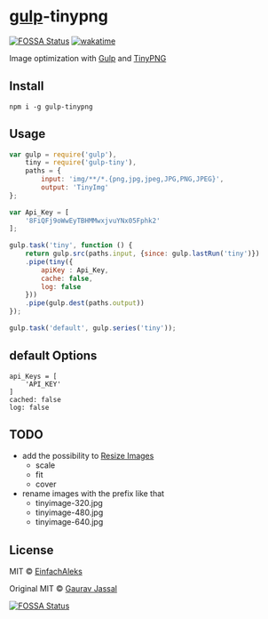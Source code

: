 # [gulp](https://github.com/creative/gulp-tinypng)-tinypng
[![FOSSA Status](https://app.fossa.io/api/projects/git%2Bgithub.com%2FEinfachAleks%2Fgulp-tiny.svg?type=shield)](https://app.fossa.io/projects/git%2Bgithub.com%2FEinfachAleks%2Fgulp-tiny?ref=badge_shield) [![wakatime](https://wakatime.com/badge/github/EinfachAleks/gulp-tiny.svg)](https://wakatime.com/badge/github/EinfachAleks/gulp-tiny)

Image optimization with [Gulp](https://github.com/gulpjs/gulp) and [TinyPNG](https://tinypng.com/)

## Install
```
npm i -g gulp-tinypng
```

## Usage
```js
var gulp = require('gulp'),
    tiny = require('gulp-tiny'),
    paths = {
		input: 'img/**/*.{png,jpg,jpeg,JPG,PNG,JPEG}',
		output: 'TinyImg'
};
 
var Api_Key = [
    '8FiQFj9oWwEyTBHMMwxjvuYNx05Fphk2'
];
 
gulp.task('tiny', function () {
    return gulp.src(paths.input, {since: gulp.lastRun('tiny')})
    .pipe(tiny({
        apiKey : Api_Key,
        cache: false,
        log: false
    }))
    .pipe(gulp.dest(paths.output))
});
 
gulp.task('default', gulp.series('tiny'));
```


## default Options
```
api_Keys = [
    'API_KEY'
]
cached: false
log: false	
```


## TODO
- add the possibility to [Resize Images](https://tinypng.com/developers/reference#request-options)
  - scale
  - fit
  - cover
- rename images with the prefix like that
  - tinyimage-320.jpg
  - tinyimage-480.jpg
  - tinyimage-640.jpg


## License
MIT © [EinfachAleks](https://einfach-aleks.com)

Original MIT © [Gaurav Jassal](http://gaurav.jassal.me)

[![FOSSA Status](https://app.fossa.io/api/projects/git%2Bgithub.com%2FEinfachAleks%2Fgulp-tiny.svg?type=large)](https://app.fossa.io/projects/git%2Bgithub.com%2FEinfachAleks%2Fgulp-tiny?ref=badge_large)
